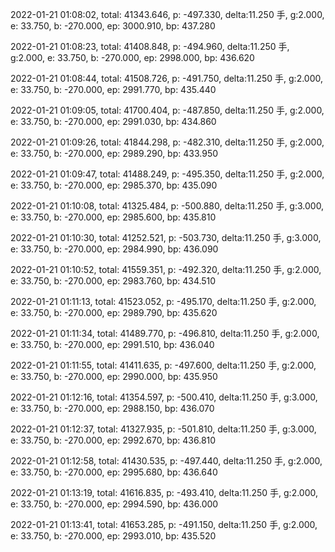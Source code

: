 2022-01-21 01:08:02, total: 41343.646, p: -497.330, delta:11.250 手, g:2.000, e: 33.750, b: -270.000, ep: 3000.910, bp: 437.280

2022-01-21 01:08:23, total: 41408.848, p: -494.960, delta:11.250 手, g:2.000, e: 33.750, b: -270.000, ep: 2998.000, bp: 436.620

2022-01-21 01:08:44, total: 41508.726, p: -491.750, delta:11.250 手, g:2.000, e: 33.750, b: -270.000, ep: 2991.770, bp: 435.440

2022-01-21 01:09:05, total: 41700.404, p: -487.850, delta:11.250 手, g:2.000, e: 33.750, b: -270.000, ep: 2991.030, bp: 434.860

2022-01-21 01:09:26, total: 41844.298, p: -482.310, delta:11.250 手, g:2.000, e: 33.750, b: -270.000, ep: 2989.290, bp: 433.950

2022-01-21 01:09:47, total: 41488.249, p: -495.350, delta:11.250 手, g:2.000, e: 33.750, b: -270.000, ep: 2985.370, bp: 435.090

2022-01-21 01:10:08, total: 41325.484, p: -500.880, delta:11.250 手, g:3.000, e: 33.750, b: -270.000, ep: 2985.600, bp: 435.810

2022-01-21 01:10:30, total: 41252.521, p: -503.730, delta:11.250 手, g:3.000, e: 33.750, b: -270.000, ep: 2984.990, bp: 436.090

2022-01-21 01:10:52, total: 41559.351, p: -492.320, delta:11.250 手, g:2.000, e: 33.750, b: -270.000, ep: 2983.760, bp: 434.510

2022-01-21 01:11:13, total: 41523.052, p: -495.170, delta:11.250 手, g:2.000, e: 33.750, b: -270.000, ep: 2989.790, bp: 435.620

2022-01-21 01:11:34, total: 41489.770, p: -496.810, delta:11.250 手, g:2.000, e: 33.750, b: -270.000, ep: 2991.510, bp: 436.040

2022-01-21 01:11:55, total: 41411.635, p: -497.600, delta:11.250 手, g:2.000, e: 33.750, b: -270.000, ep: 2990.000, bp: 435.950

2022-01-21 01:12:16, total: 41354.597, p: -500.410, delta:11.250 手, g:3.000, e: 33.750, b: -270.000, ep: 2988.150, bp: 436.070

2022-01-21 01:12:37, total: 41327.935, p: -501.810, delta:11.250 手, g:3.000, e: 33.750, b: -270.000, ep: 2992.670, bp: 436.810

2022-01-21 01:12:58, total: 41430.535, p: -497.440, delta:11.250 手, g:2.000, e: 33.750, b: -270.000, ep: 2995.680, bp: 436.640

2022-01-21 01:13:19, total: 41616.835, p: -493.410, delta:11.250 手, g:2.000, e: 33.750, b: -270.000, ep: 2994.590, bp: 436.000

2022-01-21 01:13:41, total: 41653.285, p: -491.150, delta:11.250 手, g:2.000, e: 33.750, b: -270.000, ep: 2993.010, bp: 435.520